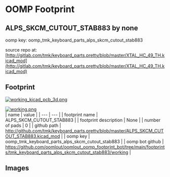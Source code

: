 # OOMP Footprint  
## ALPS_SKCM_CUTOUT_STAB883  by none  
  
oomp key: oomp_tmk_keyboard_parts_alps_skcm_cutout_stab883  
  
source repo at: [http://gitlab.com/tmk/keyboard_parts.pretty/blob/master/XTAL_HC_49_TH.kicad_mod](http://gitlab.com/tmk/keyboard_parts.pretty/blob/master/XTAL_HC_49_TH.kicad_mod)  
## Footprint  
  
[![working_kicad_pcb_3d.png](working_kicad_pcb_3d_600.png)](working_kicad_pcb_3d.png)  
  
[![working.png](working_600.png)](working.png)  
| name | value | 
| --- | --- | 
| footprint name | ALPS_SKCM_CUTOUT_STAB883 | 
| footprint description | None | 
| number of pads | 0 | 
| github path | http://github.com/tmk/keyboard_parts.pretty/blob/master/ALPS_SKCM_CUTOUT_STAB883.kicad_mod | 
| oomp key | oomp_tmk_keyboard_parts_alps_skcm_cutout_stab883 | 
| oomp bot github | https://github.com/oomlout/oomlout_oomp_footprint_bot/tree/main/footprints/tmk_keyboard_parts_alps_skcm_cutout_stab883/working | 
## Images  
